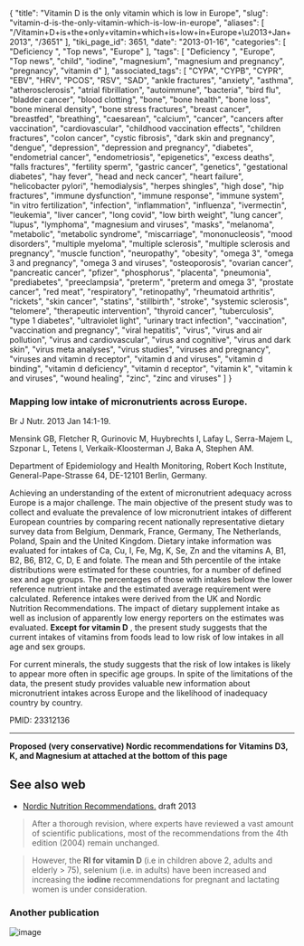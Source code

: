 {
    "title": "Vitamin D is the only vitamin which is low in Europe",
    "slug": "vitamin-d-is-the-only-vitamin-which-is-low-in-europe",
    "aliases": [
        "/Vitamin+D+is+the+only+vitamin+which+is+low+in+Europe+\u2013+Jan+2013",
        "/3651"
    ],
    "tiki_page_id": 3651,
    "date": "2013-01-16",
    "categories": [
        "Deficiency ",
        "Top news",
        "Europe"
    ],
    "tags": [
        "Deficiency ",
        "Europe",
        "Top news",
        "child",
        "iodine",
        "magnesium",
        "magnesium and pregnancy",
        "pregnancy",
        "vitamin d"
    ],
    "associated_tags": [
        "CYPA",
        "CYPB",
        "CYPR",
        "EBV",
        "HRV",
        "PCOS",
        "RSV",
        "SAD",
        "ankle fractures",
        "anxiety",
        "asthma",
        "atherosclerosis",
        "atrial fibrillation",
        "autoimmune",
        "bacteria",
        "bird flu",
        "bladder cancer",
        "blood clotting",
        "bone",
        "bone health",
        "bone loss",
        "bone mineral density",
        "bone stress fractures",
        "breast cancer",
        "breastfed",
        "breathing",
        "caesarean",
        "calcium",
        "cancer",
        "cancers after vaccination",
        "cardiovascular",
        "childhood vaccination effects",
        "children fractures",
        "colon cancer",
        "cystic fibrosis",
        "dark skin and pregnancy",
        "dengue",
        "depression",
        "depression and pregnancy",
        "diabetes",
        "endometrial cancer",
        "endometriosis",
        "epigenetics",
        "excess deaths",
        "falls fractures",
        "fertility sperm",
        "gastric cancer",
        "genetics",
        "gestational diabetes",
        "hay fever",
        "head and neck cancer",
        "heart failure",
        "helicobacter pylori",
        "hemodialysis",
        "herpes shingles",
        "high dose",
        "hip fractures",
        "immune dysfunction",
        "immune response",
        "immune system",
        "in vitro fertilization",
        "infection",
        "inflammation",
        "influenza",
        "ivermectin",
        "leukemia",
        "liver cancer",
        "long covid",
        "low birth weight",
        "lung cancer",
        "lupus",
        "lymphoma",
        "magnesium and viruses",
        "masks",
        "melanoma",
        "metabolic",
        "metabolic syndrome",
        "miscarriage",
        "mononucleosis",
        "mood disorders",
        "multiple myeloma",
        "multiple sclerosis",
        "multiple sclerosis and pregnancy",
        "muscle function",
        "neuropathy",
        "obesity",
        "omega 3",
        "omega 3 and pregnancy",
        "omega 3 and viruses",
        "osteoporosis",
        "ovarian cancer",
        "pancreatic cancer",
        "pfizer",
        "phosphorus",
        "placenta",
        "pneumonia",
        "prediabetes",
        "preeclampsia",
        "preterm",
        "preterm and omega 3",
        "prostate cancer",
        "red meat",
        "respiratory",
        "retinopathy",
        "rheumatoid arthritis",
        "rickets",
        "skin cancer",
        "statins",
        "stillbirth",
        "stroke",
        "systemic sclerosis",
        "telomere",
        "therapeutic intervention",
        "thyroid cancer",
        "tuberculosis",
        "type 1 diabetes",
        "ultraviolet light",
        "urinary tract infection",
        "vaccination",
        "vaccination and pregnancy",
        "viral hepatitis",
        "virus",
        "virus and air pollution",
        "virus and cardiovascular",
        "virus and cognitive",
        "virus and dark skin",
        "virus meta analyses",
        "virus studies",
        "viruses and pregnancy",
        "viruses and vitamin d receptor",
        "vitamin d and viruses",
        "vitamin d binding",
        "vitamin d deficiency",
        "vitamin d receptor",
        "vitamin k",
        "vitamin k and viruses",
        "wound healing",
        "zinc",
        "zinc and viruses"
    ]
}


### Mapping low intake of micronutrients across Europe.

Br J Nutr. 2013 Jan 14:1-19.

Mensink GB, Fletcher R, Gurinovic M, Huybrechts I, Lafay L, Serra-Majem L, Szponar L, Tetens I, Verkaik-Kloosterman J, Baka A, Stephen AM.

Department of Epidemiology and Health Monitoring, Robert Koch Institute, General-Pape-Strasse 64, DE-12101 Berlin, Germany.

Achieving an understanding of the extent of micronutrient adequacy across Europe is a major challenge. The main objective of the present study was to collect and evaluate the prevalence of low micronutrient intakes of different European countries by comparing recent nationally representative dietary survey data from Belgium, Denmark, France, Germany, The Netherlands, Poland, Spain and the United Kingdom. Dietary intake information was evaluated for intakes of Ca, Cu, I, Fe, Mg, K, Se, Zn and the vitamins A, B1, B2, B6, B12, C, D, E and folate. The mean and 5th percentile of the intake distributions were estimated for these countries, for a number of defined sex and age groups. The percentages of those with intakes below the lower reference nutrient intake and the estimated average requirement were calculated. Reference intakes were derived from the UK and Nordic Nutrition Recommendations. The impact of dietary supplement intake as well as inclusion of apparently low energy reporters on the estimates was evaluated.  **Except for vitamin D** , the present study suggests that the current intakes of vitamins from foods lead to low risk of low intakes in all age and sex groups. 

For current minerals, the study suggests that the risk of low intakes is likely to appear more often in specific age groups. In spite of the limitations of the data, the present study provides valuable new information about micronutrient intakes across Europe and the likelihood of inadequacy country by country.

PMID:     23312136

---

 **Proposed (very conservative) Nordic recommendations for Vitamins D3, K, and Magnesium at attached at the bottom of this page** 

## See also web

* [Nordic Nutrition Recommendations.](http://www.norden.org/en/news-and-events/news/new-nordic-nutrition-recommendations-2013-focus-on-the-whole-diet) draft 2013

> After a thorough revision, where experts have reviewed a vast amount of scientific publications, most of the recommendations from the 4th edition (2004) remain unchanged.

> However, the  **RI for vitamin D**  (i.e in children above 2, adults and elderly > 75), selenium (i.e. in adults) have been increased and increasing the  **iodine**  recommendations for pregnant and lactating women is under consideration.

### Another publication

<img src="/attachments/d3.mock.jpg" alt="image">